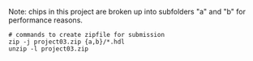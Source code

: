 
Note: chips in this project are broken up into subfolders "a" and "b" for
performance reasons.

```
# commands to create zipfile for submission
zip -j project03.zip {a,b}/*.hdl
unzip -l project03.zip
```
